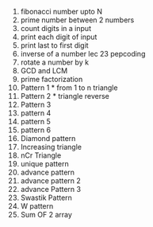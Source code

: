 1. fibonacci number upto N
2. prime number between 2 numbers 
3. count digits in a input
4. print each digit of input
5. print last to first digit 
6. inverse of a number lec 23 pepcoding
7. rotate a number by k
8. GCD and LCM
9. prime factorization
10. Pattern 1 * from 1 to n triangle 
11. Pattern 2 * triangle reverse 
12. Pattern 3
13. pattern 4
14. pattern 5
15. pattern 6
16. Diamond pattern
17. Increasing triangle
18. nCr Triangle
19. unique pattern
20. advance pattern
21. advance pattern 2
22. advance Pattern 3
23. Swastik Pattern
24. W pattern
25. Sum OF 2 array

